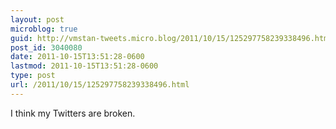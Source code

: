 ```yaml
---
layout: post
microblog: true
guid: http://vmstan-tweets.micro.blog/2011/10/15/125297758239338496.html
post_id: 3040080
date: 2011-10-15T13:51:28-0600
lastmod: 2011-10-15T13:51:28-0600
type: post
url: /2011/10/15/125297758239338496.html
---
```

I think my Twitters are broken.
